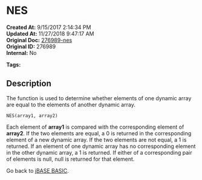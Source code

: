 # NES

**Created At:** 9/15/2017 2:14:34 PM  
**Updated At:** 11/27/2018 9:47:17 AM  
**Original Doc:** [276989-nes](https://docs.jbase.com/36868-jbase-basic/276989-nes)  
**Original ID:** 276989  
**Internal:** No  

**Tags:**
<badge text='dynamic arrays' vertical='middle' />

## Description

The function is used to determine whether elements of one dynamic array are equal to the elements of another dynamic array.

```
NES(array1, array2)
```

Each element of **array1** is compared with the corresponding element of **array2**. If the two elements are equal, a 0 is returned in the corresponding element of a new dynamic array. If the two elements are not equal, a 1 is returned. If an element of one dynamic array has no corresponding element in the other dynamic array, a 1 is returned. If either of a corresponding pair of elements is null, null is returned for that element.

Go back to [jBASE BASIC](./../jbase-basic-programmers-reference-guide).
